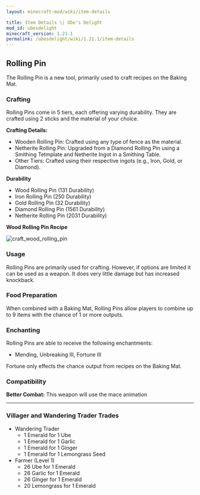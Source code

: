 ```yaml
---
layout: minecraft-mod/wiki/item-details

title: Item Details \| Ube's Delight
mod_id: ubesdelight
minecraft_version: 1.21.1
permalink: /ubesdelight/wiki/1.21.1/item-details
---
```


## Rolling Pin

The Rolling Pin is a new tool, primarily used to craft recipes on the Baking Mat.

### Crafting

Rolling Pins come in 5 tiers, each offering varying durability. They are crafted using 2 sticks and the material of your choice.

**Crafting Details:**
- Wooden Rolling Pin: Crafted using any type of fence as the material.
- Netherite Rolling Pin: Upgraded from a Diamond Rolling Pin using a Smithing Tetmplate and Netherite Ingot in a Smithing Table.
- Other Tiers: Crafted using their respective ingots (e.g., Iron, Gold, or Diamond).

**Durability**
- Wood Rolling Pin (131 Durability)
- Iron Rolling Pin (250 Durability)
- Gold Rolling Pin (32 Durability)
- Diamond Rolling Pin (1561 Durability)
- Netherite Rolling Pin (2031 Durability)

**Wood Rolling Pin Recipe**

![craft_wood_rolling_pin](https://i.imgur.com/ec4lTqH.png)

### Usage

Rolling Pins are primarily used for crafting. However, if options are limited it can be used as a weapon. It does very little damage but has increased knockback. 

### Food Preparation

When combined with a Baking Mat, Rolling Pins allow players to combine up to 9 items with the chance of 1 or more outputs. 

### Enchanting

Rolling Pins are able to receive the following enchantments:

- Mending, Unbreaking III, Fortune III

Fortune only effects the chance output from recipes on the Baking Mat.

### Compatibility

**Better Combat:** This weapon will use the mace animation

***

### Villager and Wandering Trader Trades
- Wandering Trader
    - 1 Emerald for 1 Ube
    - 1 Emerald for 1 Garlic
    - 1 Emerald for 1 Ginger
    - 1 Emerald for 1 Lemongrass Seed
- Farmer (Level 1)
    - 26 Ube for 1 Emerald
    - 26 Garlic for 1 Emerald
    - 26 Ginger for 1 Emerald
    - 20 Lemongrass for 1 Emerald